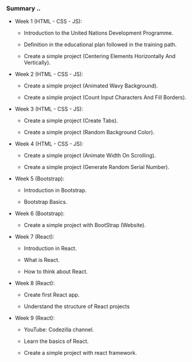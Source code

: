 ### Summary ..

- Week 1 (HTML - CSS - JS):

  - Introduction to the United Nations Development Programme.

  - Definition in the educational plan followed in the training path.

  - Create a simple project (Centering Elements Horizontally And Vertically).

- Week 2 (HTML - CSS - JS):

  - Create a simple project (Animated Wavy Background).

  - Create a simple project (Count Input Characters And Fill Borders).

- Week 3 (HTML - CSS - JS):

  - Create a simple project (Create Tabs).

  - Create a simple project (Random Background Color).

- Week 4 (HTML - CSS - JS):

  - Create a simple project (Animate Width On Scrolling).

  - Create a simple project (Generate Random Serial Number).

- Week 5 (Bootstrap):

  - Introduction in Bootstrap.

  - Bootstrap Basics.

- Week 6 (Bootstrap):

  - Create a simple project with BootStrap (Website).

- Week 7 (React):

  - Introduction in React.

  - What is React.

  - How to think about React.

- Week 8 (React):

  - Create first React app.

  - Understand the structure of React projects

- Week 9 (React):

  - YouTube: Codezilla channel.

  - Learn the basics of React.

  - Create a simple project with react framework.
